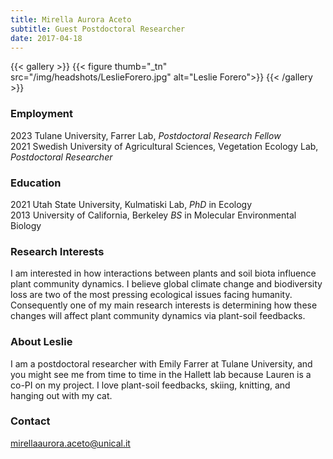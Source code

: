 ```yaml
---
title: Mirella Aurora Aceto
subtitle: Guest Postdoctoral Researcher
date: 2017-04-18
---
```



{{< gallery >}}
  {{< figure thumb="_tn" src="/img/headshots/LeslieForero.jpg" alt="Leslie Forero">}}
{{< /gallery >}}


<!--more-->

### Employment
2023 Tulane University, Farrer Lab, _Postdoctoral Research Fellow_  
2021 Swedish University of Agricultural Sciences, Vegetation Ecology Lab, _Postdoctoral Researcher_

### Education
2021 Utah State University, Kulmatiski Lab, _PhD_ in Ecology  
2013 University of California, Berkeley _BS_ in Molecular Environmental Biology  

### Research Interests
I am interested in how interactions between plants and soil biota influence plant community dynamics. I believe global climate change and biodiversity loss are two of the most pressing ecological issues facing humanity. Consequently one of my main research interests is determining how these changes will affect plant community dynamics via plant-soil feedbacks.

### About Leslie
I am a postdoctoral researcher with Emily Farrer at Tulane University, and you might see me from time to time in the Hallett lab because Lauren is a co-PI on my project. I love plant-soil feedbacks, skiing, knitting, and hanging out with my cat.

### Contact
mirellaaurora.aceto@unical.it